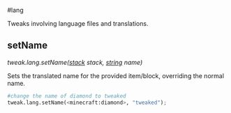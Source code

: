 #lang

Tweaks involving language files and translations.

## setName

*tweak.lang.setName([stack](/arguments/stack) stack, [string](/arguments/string) name)*  

Sets the translated name for the provided item/block, overriding the normal name.
```python
#change the name of diamond to tweaked
tweak.lang.setName(<minecraft:diamond>, "tweaked");
```